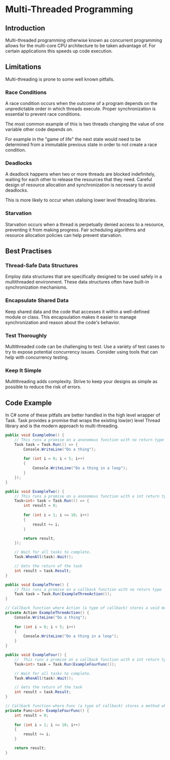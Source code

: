 # Multi-Threaded Programming

## Introduction

Multi-threaded programming otherwise known as concurrent programming allows for the multi-core CPU architecture to be taken advantage of. For certain applications this speeds up code execution.

## Limitations

Multi-threading is prone to some well known pitfalls.

### Race Conditions

A race condition occurs when the outcome of a program depends on the unpredictable order in which threads execute. Proper synchronization is essential to prevent race conditions.

The most common example of this is two threads changing the value of one variable other code depends on.

For example in the "game of life" the next state would need to be determined from a immutable previous state in order to not create a race condition.

### Deadlocks

A deadlock happens when two or more threads are blocked indefinitely, waiting for each other to release the resources that they need. Careful design of resource allocation and synchronization is necessary to avoid deadlocks.

This is more likely to occur when utalising lower level threading libraries.

### Starvation

Starvation occurs when a thread is perpetually denied access to a resource, preventing it from making progress. Fair scheduling algorithms and resource allocation policies can help prevent starvation.

## Best Practises

### Thread-Safe Data Structures

Employ data structures that are specifically designed to be used safely in a multithreaded environment. These data structures often have built-in synchronization mechanisms.

### Encapsulate Shared Data

Keep shared data and the code that accesses it within a well-defined module or class. This encapsulation makes it easier to manage synchronization and reason about the code's behavior.

### Test Thoroughly

Multithreaded code can be challenging to test. Use a variety of test cases to try to expose potential concurrency issues. Consider using tools that can help with concurrency testing.

### Keep It Simple

Multithreading adds complexity. Strive to keep your designs as simple as possible to reduce the risk of errors.

## Code Example

In C# some of these pitfalls are better handled in the high level wrapper of Task. Task provides a promise that wraps the existing low(er) level Thread library and is the modern approach to multi-threading.

```cs
public void ExampleOne() {
    // This runs a promise on a anonomous function with no return type
    Task task = Task.Run(() => {
        Console.WriteLine("Do a thing");
    
        for (int i = 0; i < 5; i++)
        {
            Console.WriteLine("Do a thing in a loop");
        }
    });
}

public void ExampleTwo() {
    // This runs a promise on a anonomous function with a int return type
    Task<int> task = Task.Run(() => {
        int result = 0;
        
        for (int i = 1; i <= 10; i++)
        {
            result += i;
        }

        return result;
    });

    // Wait for all tasks to complete.
    Task.WhenAll(task).Wait();

    // Gets the return of the task
    int result = task.Result;
}

public void ExampleThree() {
    // This runs a promise on a callback function with no return type
    Task task = Task.Run(ExampleThreeAction());
}

// Callback function where Action (a type of callback) stores a void method in an object
private Action ExampleThreeAction() {  
    Console.WriteLine("Do a thing");
    
    for (int i = 0; i < 5; i++)
    {
        Console.WriteLine("Do a thing in a loop");
    }
}

public void ExampleFour() {
    //  This runs a promise on a callback function with a int return type
    Task<int> task = Task.Run(ExampleFourFunc());

    // Wait for all tasks to complete.
    Task.WhenAll(task).Wait();

    // Gets the return of the task
    int result = task.Result;
}

// Callback function where Func (a type of callback) stores a method which returns an int datatype in an object
private Func<int> ExampleFourFunc() {
    int result = 0;
        
    for (int i = 1; i <= 10; i++)
    {
        result += i;
    }

    return result;
}
```
